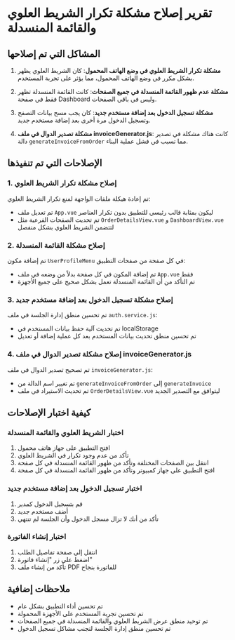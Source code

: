 # تقرير إصلاح مشكلة تكرار الشريط العلوي والقائمة المنسدلة

## المشاكل التي تم إصلاحها

1. **مشكلة تكرار الشريط العلوي في وضع الهاتف المحمول**: كان الشريط العلوي يظهر بشكل مكرر في وضع الهاتف المحمول، مما يؤثر على تجربة المستخدم.

2. **مشكلة عدم ظهور القائمة المنسدلة في جميع الصفحات**: كانت القائمة المنسدلة تظهر فقط في صفحة Dashboard وليس في باقي الصفحات.

3. **مشكلة تسجيل الدخول بعد إضافة مستخدم جديد**: كان يجب مسح بيانات التصفح وتسجيل الدخول مرة أخرى بعد إضافة مستخدم جديد.

4. **مشكلة تصدير الدوال في ملف invoiceGenerator.js**: كانت هناك مشكلة في تصدير دالة `generateInvoiceFromOrder` مما تسبب في فشل عملية البناء.

## الإصلاحات التي تم تنفيذها

### 1. إصلاح مشكلة تكرار الشريط العلوي

تم إعادة هيكلة ملفات الواجهة لمنع تكرار الشريط العلوي:

- تم تعديل ملف `App.vue` ليكون بمثابة قالب رئيسي للتطبيق بدون تكرار العناصر
- تم تحديث الصفحات الفرعية مثل `OrderDetailsView.vue` و `DashboardView.vue` لتتضمن الشريط العلوي بشكل منفصل

### 2. إصلاح مشكلة القائمة المنسدلة

تم إضافة مكون `UserProfileMenu` في كل صفحة من صفحات التطبيق:

- تم إضافة المكون في كل صفحة بدلاً من وضعه في ملف `App.vue` فقط
- تم التأكد من أن القائمة المنسدلة تعمل بشكل صحيح على جميع الأجهزة

### 3. إصلاح مشكلة تسجيل الدخول بعد إضافة مستخدم جديد

تم تحسين منطق إدارة الجلسة في ملف `auth.service.js`:

- تم تحديث آلية حفظ بيانات المستخدم في localStorage
- تم تحسين منطق تحديث بيانات المستخدم بعد كل عملية إضافة أو تعديل

### 4. إصلاح مشكلة تصدير الدوال في ملف invoiceGenerator.js

تم تصحيح تصدير الدوال في ملف `invoiceGenerator.js`:

- تم تغيير اسم الدالة من `generateInvoiceFromOrder` إلى `generateInvoice`
- تم تحديث الاستيراد في ملف `OrderDetailsView.vue` ليتوافق مع التصدير الجديد

## كيفية اختبار الإصلاحات

### اختبار الشريط العلوي والقائمة المنسدلة

1. افتح التطبيق على جهاز هاتف محمول
2. تأكد من عدم وجود تكرار في الشريط العلوي
3. انتقل بين الصفحات المختلفة وتأكد من ظهور القائمة المنسدلة في كل صفحة
4. افتح التطبيق على جهاز كمبيوتر وتأكد من ظهور القائمة المنسدلة في كل صفحة

### اختبار تسجيل الدخول بعد إضافة مستخدم جديد

1. قم بتسجيل الدخول كمدير
2. أضف مستخدم جديد
3. تأكد من أنك لا تزال مسجل الدخول وأن الجلسة لم تنتهي

### اختبار إنشاء الفاتورة

1. انتقل إلى صفحة تفاصيل الطلب
2. اضغط على زر "إنشاء فاتورة"
3. تأكد من إنشاء ملف PDF للفاتورة بنجاح

## ملاحظات إضافية

- تم تحسين أداء التطبيق بشكل عام
- تم تحسين تجربة المستخدم على الأجهزة المحمولة
- تم توحيد منطق عرض الشريط العلوي والقائمة المنسدلة في جميع الصفحات
- تم تحسين منطق إدارة الجلسة لتجنب مشاكل تسجيل الدخول
